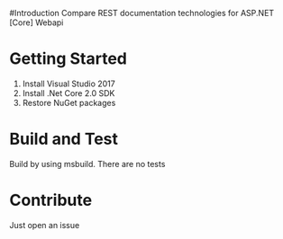  #Introduction 
Compare REST documentation technologies for ASP.NET [Core] Webapi

# Getting Started
1.	Install Visual Studio 2017
2.	Install .Net Core 2.0 SDK
3.	Restore NuGet packages

# Build and Test
Build by using msbuild. There are no tests 

# Contribute
Just open an issue 
